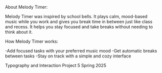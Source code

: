 About Melody Timer:

Melody Timer was inspired by school bells. It plays calm, mood-based music while you work and gives you break time in between just like class and recess. It helps you stay focused and take breaks without needing to think about it.


How Melody Timer works:

-Add focused tasks with your preferred music mood
-Get automatic breaks between tasks
-Stay on track with a simple and cozy interface


Typography and Interaction Project 5
Spring 2025